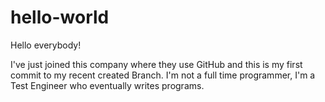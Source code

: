 # hello-world

Hello everybody!

I've just joined this company where they use GitHub and this is my first commit to my recent created Branch.
I'm not a full time programmer, I'm a Test Engineer who eventually writes programs.
